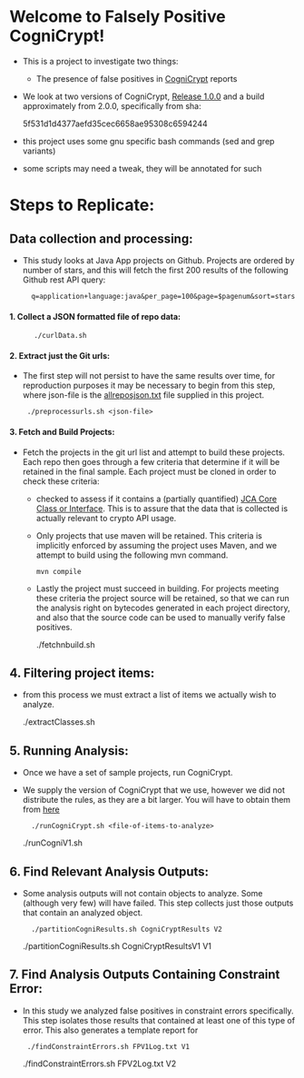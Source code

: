 # Welcome to Falsely Positive CogniCrypt!
  * This is a project to investigate two things:
    * The presence of false positives in [CogniCrypt](https://github.com/CROSSINGTUD/CryptoAnalysis) reports
  * We look at two versions of CogniCrypt, [Release 1.0.0](https://github.com/CROSSINGTUD/CryptoAnalysis/releases/download/v1.0.0/CryptoAnalysis-1.0.0-jar-with-dependencies.jar) and a build approximately from 2.0.0, specifically from sha:



    5f531d1d4377aefd35cec6658ae95308c6594244


  * this project uses some gnu specific bash commands (sed and grep variants)
  * some scripts may need a tweak, they will be annotated for such

# Steps to Replicate:
 ## Data collection and processing:
  * This study looks at Java App projects on Github. Projects are ordered by number of stars, and this will fetch the first 200 results of the following Github rest API query:



          q=application+language:java&per_page=100&page=$pagenum&sort=stars    
  

 ####  1. Collect a JSON formatted file of repo data:




    	  ./curlData.sh


 ####  2. Extract just the Git urls:
 * The first step will not persist to have the same results over time, for reproduction purposes it may be necessary to begin from this step, where json-file is the [allreposjson.txt](https://github.com/knewbury01/PositivelyCogniCrypt/blob/master/allreposjson.txt) file supplied in this project.




        ./preprocessurls.sh <json-file>


 #### 3. Fetch and Build Projects:
 * Fetch the projects in the git url list and attempt to build these projects. Each repo then goes through a few criteria that determine if it will be retained in the final sample. Each project must be cloned in order to check these criteria:
   * checked to assess if it contains a (partially quantified) [JCA Core Class or Interface](https://docs.oracle.com/javase/9/security/java-cryptography-architecture-jca-reference-guide.htm#JSSEC-GUID-71693272-7F57-4155-99F9-A2139271FD6D). This is to assure that the data that is collected is actually relevant to crypto API usage.
   * Only projects that use maven will be retained. This criteria is implicitly enforced by assuming the project uses Maven, and we attempt to build using the following mvn command.


     	 mvn compile

	 
   * Lastly the project must succeed in building. For projects meeting these criteria the project source will be retained, so that we can run the analysis right on bytecodes generated in each project directory, and also that the source code can be used to manually verify false positives.




   
	  ./fetchnbuild.sh

 ## 4. Filtering project items:
 * from this process we must extract a list of items we actually wish to analyze. 



   	  ./extractClasses.sh

 ## 5. Running Analysis:
 * Once we have a set of sample projects, run CogniCrypt.
 * We supply the version of CogniCrypt that we use, however we did not distribute the rules, as they are a bit larger. You will have to obtain them from [here](https://github.com/CROSSINGTUD/CryptoAnalysis/releases/download/2.0/JCA_rules.zip)



       	 ./runCogniCrypt.sh <file-of-items-to-analyze>

	 ./runCogniV1.sh <file-of-items-to-analyze>


 ## 6. Find Relevant Analysis Outputs:
 * Some analysis outputs will not contain objects to analyze. Some (although very few) will have failed. This step collects just those outputs that contain an analyzed object.



      	 ./partitionCogniResults.sh CogniCryptResults V2


	 ./partitionCogniResults.sh CogniCryptResultsV1 V1


 ## 7. Find Analysis Outputs Containing Constraint Error:
 * In this study we analyzed false positives in constraint errors specifically. This step isolates those results that contained at least one of this type of error. This also generates a template report for 



        ./findConstraintErrors.sh FPV1Log.txt V1


	./findConstraintErrors.sh FPV2Log.txt V2